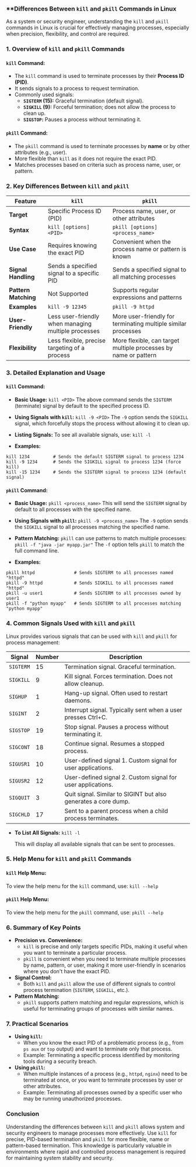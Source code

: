 ### **Differences Between `kill` and `pkill` Commands in Linux
As a system or security engineer, understanding the `kill` and `pkill` commands in Linux is crucial for effectively managing processes, especially when precision, flexibility, and control are required.

### **1. Overview of `kill` and `pkill` Commands**
#### **`kill` Command:**
- The `kill` command is used to terminate processes by their **Process ID (PID)**.
- It sends signals to a process to request termination.
- Commonly used signals:
    - **`SIGTERM` (15):** Graceful termination (default signal).
    - **`SIGKILL` (9):** Forceful termination; does not allow the process to clean up.
    - **`SIGSTOP`:** Pauses a process without terminating it.

#### **`pkill` Command:**
- The `pkill` command is used to terminate processes by **name** or by other attributes (e.g., user).
- More flexible than `kill` as it does not require the exact PID.
- Matches processes based on criteria such as process name, user, or pattern.

### **2. Key Differences Between `kill` and `pkill`**

| Feature              | `kill`                                              | `pkill`                                                         |
| -------------------- | --------------------------------------------------- | --------------------------------------------------------------- |
| **Target**           | Specific Process ID (PID)                           | Process name, user, or other attributes                         |
| **Syntax**           | `kill [options] <PID>`                              | `pkill [options] <process_name>`                                |
| **Use Case**         | Requires knowing the exact PID                      | Convenient when the process name or pattern is known            |
| **Signal Handling**  | Sends a specified signal to a specific PID          | Sends a specified signal to all matching processes              |
| **Pattern Matching** | Not Supported                                       | Supports regular expressions and patterns                       |
| **Examples**         | `kill -9 12345`                                     | `pkill -9 httpd`                                                |
| **User-Friendly**    | Less user-friendly when managing multiple processes | More user-friendly for terminating multiple similar processes   |
| **Flexibility**      | Less flexible, precise targeting of a process       | More flexible, can target multiple processes by name or pattern |

### **3. Detailed Explanation and Usage**
#### **`kill` Command:**
- **Basic Usage:**
    `kill <PID>`
    The above command sends the `SIGTERM` (terminate) signal by default to the specified process ID.
    
- **Using Signals with `kill`:**
    `kill -9 <PID>`
    The `-9` option sends the `SIGKILL` signal, which forcefully stops the process without allowing it to clean up.
    
- **Listing Signals:** To see all available signals, use:
    `kill -l`
- **Examples:**
```
kill 1234         # Sends the default SIGTERM signal to process 1234
kill -9 1234      # Sends the SIGKILL signal to process 1234 (force kill)
kill -15 1234     # Sends the SIGTERM signal to process 1234 (default signal)
```

#### **`pkill` Command:**
- **Basic Usage:**
    `pkill <process_name>`
    This will send the `SIGTERM` signal by default to all processes with the specified name.
    
- **Using Signals with `pkill`:**
    `pkill -9 <process_name>`
    The `-9` option sends the `SIGKILL` signal to all processes matching the specified name.
    
- **Pattern Matching:** `pkill` can use patterns to match multiple processes:    
    `pkill -f "java -jar myapp.jar"`
    The `-f` option tells `pkill` to match the full command line.
- **Examples:**
```
pkill httpd               # Sends SIGTERM to all processes named "httpd"
pkill -9 httpd            # Sends SIGKILL to all processes named "httpd"
pkill -u user1            # Sends SIGTERM to all processes owned by user1
pkill -f "python myapp"   # Sends SIGTERM to all processes matching "python myapp"
```

### **4. Common Signals Used with `kill` and `pkill`**
Linux provides various signals that can be used with `kill` and `pkill` for process management:

| Signal    | Number | Description                                                    |
| --------- | ------ | -------------------------------------------------------------- |
| `SIGTERM` | 15     | Termination signal. Graceful termination.                      |
| `SIGKILL` | 9      | Kill signal. Forces termination. Does not allow cleanup.       |
| `SIGHUP`  | 1      | Hang-up signal. Often used to restart daemons.                 |
| `SIGINT`  | 2      | Interrupt signal. Typically sent when a user presses Ctrl+C.   |
| `SIGSTOP` | 19     | Stop signal. Pauses a process without terminating it.          |
| `SIGCONT` | 18     | Continue signal. Resumes a stopped process.                    |
| `SIGUSR1` | 10     | User-defined signal 1. Custom signal for user applications.    |
| `SIGUSR2` | 12     | User-defined signal 2. Custom signal for user applications.    |
| `SIGQUIT` | 3      | Quit signal. Similar to SIGINT but also generates a core dump. |
| `SIGCHLD` | 17     | Sent to a parent process when a child process terminates.      |

- **To List All Signals:**
    `kill -l`
    
    This will display all available signals that can be sent to processes.

### **5. Help Menu for `kill` and `pkill` Commands**
#### **`kill` Help Menu:**
To view the help menu for the `kill` command, use:
`kill --help`

#### **`pkill` Help Menu:**
To view the help menu for the `pkill` command, use:
`pkill --help`

### **6. Summary of Key Points**
- **Precision vs. Convenience:**
    - `kill` is precise and only targets specific PIDs, making it useful when you want to terminate a particular process.
    - `pkill` is convenient when you need to terminate multiple processes by name, pattern, or user, making it more user-friendly in scenarios where you don't have the exact PID.
- **Signal Control:**
    - Both `kill` and `pkill` allow the use of different signals to control process termination (`SIGTERM`, `SIGKILL`, etc.).
- **Pattern Matching:**
    - `pkill` supports pattern matching and regular expressions, which is useful for terminating groups of processes with similar names.

### **7. Practical Scenarios**
- **Using `kill`:**
    - When you know the exact PID of a problematic process (e.g., from `ps aux` or `top` output) and want to terminate only that process.
    - Example: Terminating a specific process identified by monitoring tools during a security breach.
- **Using `pkill`:**
    - When multiple instances of a process (e.g., `httpd`, `nginx`) need to be terminated at once, or you want to terminate processes by user or other attributes.
    - Example: Terminating all processes owned by a specific user who may be running unauthorized processes.

### **Conclusion**
Understanding the differences between `kill` and `pkill` allows system and security engineers to manage processes more effectively. Use `kill` for precise, PID-based termination and `pkill` for more flexible, name or pattern-based termination. This knowledge is particularly valuable in environments where rapid and controlled process management is required for maintaining system stability and security.